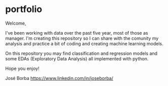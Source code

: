 # portfolio

Welcome,

I've been working with data over the past five year, most of those as manager.
I'm creating this repository so I can share with the comunity my analysis and practice a bit of coding and creating machine learning models.

On this repository you may find classification and regression models and some EDAs (Exploratory Data Analysis) all implemented with python.

Hope you enjoy!

José Borba
https://www.linkedin.com/in/joseborba/
